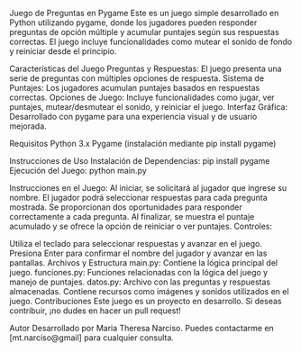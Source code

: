 Juego de Preguntas en Pygame
Este es un juego simple desarrollado en Python utilizando pygame, donde los jugadores pueden responder preguntas de opción múltiple y acumular puntajes según sus respuestas correctas. El juego incluye funcionalidades como mutear el sonido de fondo y reiniciar desde el principio.

Características del Juego
Preguntas y Respuestas: El juego presenta una serie de preguntas con múltiples opciones de respuesta.
Sistema de Puntajes: Los jugadores acumulan puntajes basados en respuestas correctas.
Opciones de Juego: Incluye funcionalidades como jugar, ver puntajes, mutear/desmutear el sonido, y reiniciar el juego.
Interfaz Gráfica: Desarrollado con pygame para una experiencia visual y de usuario mejorada.

Requisitos
Python 3.x
Pygame (instalación mediante pip install pygame)

Instrucciones de Uso
Instalación de Dependencias:
pip install pygame
Ejecución del Juego:
python main.py

Instrucciones en el Juego:
Al iniciar, se solicitará al jugador que ingrese su nombre.
El jugador podrá seleccionar respuestas para cada pregunta mostrada.
Se proporcionan dos oportunidades para responder correctamente a cada pregunta.
Al finalizar, se muestra el puntaje acumulado y se ofrece la opción de reiniciar o ver puntajes.
Controles:

Utiliza el teclado para seleccionar respuestas y avanzar en el juego.
Presiona Enter para confirmar el nombre del jugador y avanzar en las pantallas.
Archivos y Estructura
main.py: Contiene la lógica principal del juego.
funciones.py: Funciones relacionadas con la lógica del juego y manejo de puntajes.
datos.py: Archivo con las preguntas y respuestas almacenadas.
Contiene recursos como imágenes y sonidos utilizados en el juego.
Contribuciones
Este juego es un proyecto en desarrollo. Si deseas contribuir, ¡no dudes en hacer un pull request!

Autor
Desarrollado por Maria Theresa Narciso. Puedes contactarme en [mt.narciso@gmail] para cualquier consulta.

